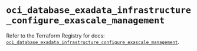 # `oci_database_exadata_infrastructure_configure_exascale_management`

Refer to the Terraform Registry for docs: [`oci_database_exadata_infrastructure_configure_exascale_management`](https://registry.terraform.io/providers/hashicorp/oci/7.19.0/docs/resources/database_exadata_infrastructure_configure_exascale_management).

